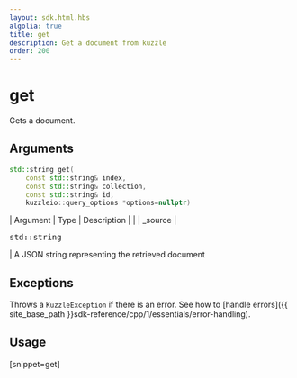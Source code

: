 ```yaml
---
layout: sdk.html.hbs
algolia: true
title: get
description: Get a document from kuzzle
order: 200
---
```



# get

Gets a document.

## Arguments

```cpp
std::string get(
    const std::string& index,
    const std::string& collection,
    const std::string& id,
    kuzzleio::query_options *options=nullptr)
```

| Argument | Type | Description |
| | _source | <pre>std::string</pre> | A JSON string representing the retrieved document

## Exceptions

Throws a `KuzzleException` if there is an error. See how to [handle errors]({{ site_base_path }}sdk-reference/cpp/1/essentials/error-handling).

## Usage

[snippet=get]
